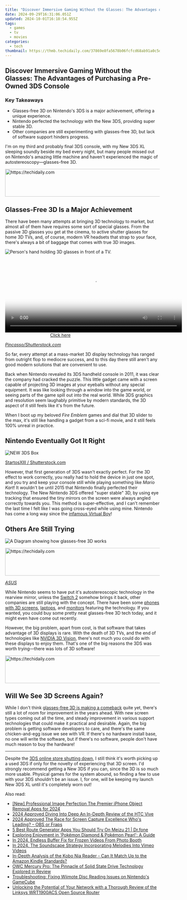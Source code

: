 ```yaml
---
title: "Discover Immersive Gaming Without the Glasses: The Advantages of Purchasing a Pre-Owned 3DS Console"
date: 2024-09-29T16:31:06.051Z
updated: 2024-10-01T16:18:54.955Z
tags:
  - games
  - tv
  - movies
categories:
  - tech
thumbnail: https://thmb.techidaily.com/37869e8fa5678b06fcfcd68ab91a0c5d831e481d46c032a8d8313dfde48c7a09.jpg
---
```


## Discover Immersive Gaming Without the Glasses: The Advantages of Purchasing a Pre-Owned 3DS Console

### Key Takeaways

* Glasses-free 3D on Nintendo's 3DS is a major achievement, offering a unique experience.
* Nintendo perfected the technology with the New 3DS, providing super stable 3D.
* Other companies are still experimenting with glasses-free 3D, but lack of software support hinders progress.

 I'm on my third and probably final 3DS console, with my New 3DS XL sleeping soundly beside my bed every night, but many people missed out on Nintendo's amazing little machine and haven't experienced the magic of autostereoscopy—glasses-free 3D.

<!-- affiliate ads begin -->
<a href="https://appsumo.8odi.net/c/5597632/2137380/7443" target="_top" id="2137380">
  <img src="//a.impactradius-go.com/display-ad/7443-2137380" border="0" alt="https://techidaily.com" width="728" height="90"/>
</a>
<img height="0" width="0" src="https://appsumo.8odi.net/i/5597632/2137380/7443" style="position:absolute;visibility:hidden;" border="0" />
<!-- affiliate ads end -->

##  Glasses-Free 3D Is a Major Achievement

 There have been many attempts at bringing 3D technology to market, but almost all of them have requires some sort of special glasses. From the passive 3D glasses you get at the cinema, to active shutter glasses for home 3D TVs, and, of course, modern VR headsets that strap to your face, there's always a bit of baggage that comes with true 3D images.

![Person's hand holding 3D glasses in front of a TV.](https://static1.howtogeekimages.com/wordpress/wp-content/uploads/2023/05/shutterstock_351847799.jpg) 

<!-- affiliate ads begin -->
<span id="1993650">
					<video width="576" height="240" style="cursor:pointer"
           poster="//a.impactradius-go.com/display-clicktoplayimage/1993650.png"
           onclick="if(!this.playClicked){this.play();this.setAttribute('controls',true);this.playClicked=true;}">
	   <source src="//a.impactradius-go.com/display-ad/22993-1993650">
	   <img src="//a.impactradius-go.com/display-clicktoplayimage/1993650.png" style="border: none; height: 100%; width: 100%; object-fit: contain">
	</video>
	<div style="width:360px;text-align:center"><a href="javascript:window.open(decodeURIComponent('https%3A%2F%2Fhomestyler.sjv.io%2Fc%2F5597632%2F1993650%2F22993'), '_blank');void(0);">Click here</a></div>
</span>
<img height="0" width="0" src="https://imp.pxf.io/i/5597632/1993650/22993" style="position:absolute;visibility:hidden;" border="0" />
<!-- affiliate ads end -->

_[Pincasso/Shutterstock.com](https://www.shutterstock.com/image-photo/3dglasses-hand-against-tvscreen-351847799)_

 So far, every attempt at a mass-market 3D display technology has ranged from outright flop to mediocre success, and to this day there still aren't any good modern solutions that are convenient to use.

 Back when Nintendo revealed its 3DS handheld console in 2011, it was clear the company had cracked the puzzle. This little gadget came with a screen capable of projecting 3D images at your eyeballs without any special equipment. It was like looking through a window into the game world, or seeing parts of the game spill out into the real world. While 3DS graphics and resolution seem laughably primitive by modern standards, the 3D aspect of it still feels like it's from the future.

 When I boot up my beloved _Fire Emblem_ games and dial that 3D slider to the max, it's still like handling a gadget from a sci-fi movie, and it still feels 100% unreal in practice.

##  Nintendo Eventually Got It Right

![NEW 3DS Box](https://static1.howtogeekimages.com/wordpress/wp-content/uploads/2024/07/new-3ds-box.jpg) 

[StartosXIII / Shutterstock.com](https://www.shutterstock.com/image-photo/bangkok-thailand-january-15-2021-old-1943602108)

 However, that first generation of 3DS wasn't exactly perfect. For the 3D effect to work correctly, you really had to hold the device in just one spot, and you try and keep your console still while playing something like _Mario Kart_! It wouldn't be until 2015 that Nintendo finally perfected their technology. The New Nintendo 3DS offered "super stable" 3D, by using eye tracking that ensured the tiny mirrors on the screen were always angled correctly towards you. This method is super-effective, and I can't remember the last time I felt like I was going cross-eyed while using mine. Nintendo has come a long way since the [infamous Virtual Boy](https://buynow-marvelous.techidaily.com/elite-choices-for-your-entertainment-hub-2024s-best-htpcs-reviewed/)!

##  Others Are Still Trying

![A Diagram showing how glasses-free 3D works](https://static1.howtogeekimages.com/wordpress/wp-content/uploads/2023/01/3.jpg) 

<!-- affiliate ads begin -->
<a href="https://appsumo.8odi.net/c/5597632/2151888/7443" target="_top" id="2151888">
  <img src="//a.impactradius-go.com/display-ad/7443-2151888" border="0" alt="https://techidaily.com" width="600" height="90"/>
</a>
<img height="0" width="0" src="https://appsumo.8odi.net/i/5597632/2151888/7443" style="position:absolute;visibility:hidden;" border="0" />
<!-- affiliate ads end -->

_[ASUS](https://www.asus.com/laptops/for-creators/proart-studiobook/proart-studiobook-16-3d-oled-h7604/)_

 While Nintendo seems to have put it's autostereoscopic technology in the rearview mirror, unless the [Switch 2](https://video-screen-grab.techidaily.com/in-2024-leveraging-obs-establishing-an-efficient-countdown-clock/) somehow brings it back, other companies are still playing with the concept. There have been some [phones with 3D screens](https://shop-links.co/link/?exclusive=1&publisher_slug=itechdaily19598&url=https%3A%2F%2Fwww.anrdoezrs.net%2Flinks%2F3607085%2Ftype%2Fdlg%2Fsid%2FUUhtgUeUpU2004389%2Fhttps%3A%2F%2Fwww.lg.com%2Fca%255Fen%2Fcell-phones%2Flgp925g%2F), [laptops](https://facebook-video-share.techidaily.com/new-the-most-innovative-list-scouting-the-top-10-free-youtube-studios-for-animation/), and [monitors](https://extra-approaches.techidaily.com/updated-mastering-text-design-with-ae-top-10-tips/) featuring the technology. If you wanted, you could buy some pretty neat glasses-free 3D tech today, and it might even have come out recently.

 However, the big problem, apart from cost, is that software that takes advantage of 3D displays is rare. With the death of 3D TVs, and the end of technologies like [NVIDIA 3D Vision](https://www.nvidia.com/en-in/drivers/GeForce-3D-Drivers-Downloads/), there's not much you could do with these displays to enjoy them. That's one of the big reasons the 3DS was worth trying—there was lots of 3D software!

<!-- affiliate ads begin -->
<a href="https://ephamedtechinc.pxf.io/c/5597632/2139322/26400" target="_top" id="2139322">
  <img src="//a.impactradius-go.com/display-ad/26400-2139322" border="0" alt="https://techidaily.com" width="728" height="90"/>
</a>
<img height="0" width="0" src="https://ephamedtechinc.pxf.io/i/5597632/2139322/26400" style="position:absolute;visibility:hidden;" border="0" />
<!-- affiliate ads end -->

##  Will We See 3D Screens Again?

 While I don't think [glasses-free 3D is making a comeback](https://technical-tips.techidaily.com/the-ultimate-guide-to-fixing-iphone-camera-focusing-issues/) quite yet, there's still a lot of room for improvement in the years ahead. With new screen types coming out all the time, and steady improvement in various support technologies that could make it practical and desirable. Again, the big problem is getting software developers to care, and there's the same chicken-and-egg issue we see with VR. If there's no hardware install base, no one will write the software, but if there's no software, people don't have much reason to buy the hardware!

---

 Despite the [3DS online store shutting down](https://extra-approaches.techidaily.com/new-mastering-low-light-photos-on-ios-11/), I still think it's worth picking up a used 3DS if only for the novelty of experiencing that 3D screen. I'd strongly recommend getting a New 3DS if you can, since the 3D is so much more usable. Physical games for the system abound, so finding a few to use with your 3DS shouldn't be an issue. I, for one, will be keeping my launch New 3DS XL until it's completely worn out!

<ins class="adsbygoogle"
     style="display:block"
     data-ad-format="autorelaxed"
     data-ad-client="ca-pub-7571918770474297"
     data-ad-slot="1223367746"></ins>

<ins class="adsbygoogle"
     style="display:block"
     data-ad-client="ca-pub-7571918770474297"
     data-ad-slot="8358498916"
     data-ad-format="auto"
     data-full-width-responsive="true"></ins>

<span class="atpl-alsoreadstyle">Also read:</span>
<div><ul>
<li><a href="https://fox-direct.techidaily.com/new-professional-image-perfection-the-premier-iphone-object-removal-apps-for-2024/"><u>[New] Professional Image Perfection The Premier iPhone Object Removal Apps for 2024</u></a></li>
<li><a href="https://article-knowledge.techidaily.com/2024-approved-diving-into-deep-an-in-depth-review-of-the-htc-vive/"><u>2024 Approved Diving Into Deep An In-Depth Review of the HTC Vive</u></a></li>
<li><a href="https://screen-capture.techidaily.com/2024-approved-the-race-for-screen-capture-excellence-whos-leading-obs-or-fraps/"><u>2024 Approved The Race for Screen Capture Excellence Who's Leading? – OBS or Fraps</u></a></li>
<li><a href="https://location-fake.techidaily.com/5-best-route-generator-apps-you-should-try-on-meizu-21-drfone-by-drfone-virtual-android/"><u>5 Best Route Generator Apps You Should Try On Meizu 21 | Dr.fone</u></a></li>
<li><a href="https://buynow-help.techidaily.com/exploring-enjoyment-in-pokemon-diamond-and-pokemon-pearl-a-guide/"><u>Exploring Enjoyment in 'Pokémon Diamond & Pokémon Pearl': A Guide</u></a></li>
<li><a href="https://fox-friendly.techidaily.com/in-2024-endless-buffer-fix-for-frozen-videos-from-photo-booth/"><u>In 2024, Endless Buffer Fix for Frozen Videos From Photo Booth</u></a></li>
<li><a href="https://vimeo-videos.techidaily.com/in-2024-the-soundscape-strategy-incorporating-melodies-into-vimeo-videos/"><u>In 2024, The Soundscape Strategy Incorporating Melodies Into Vimeo Videos</u></a></li>
<li><a href="https://buynow-help.techidaily.com/in-depth-analysis-of-the-kobo-nia-reader-can-it-match-up-to-the-amazon-kindle-standards/"><u>In-Depth Analysis of the Kobo Nia Reader - Can It Match Up to the Amazon Kindle Standards?</u></a></li>
<li><a href="https://buynow-help.techidaily.com/owc-mercury-pro-the-pinnacle-of-solid-state-drive-technology-explored-in-review/"><u>OWC Mercury Pro: The Pinnacle of Solid State Drive Technology Explored in Review</u></a></li>
<li><a href="https://techtrends.techidaily.com/troubleshooting-fixing-wiimote-disc-reading-issues-on-nintendos-gamecube/"><u>Troubleshooting: Fixing Wiimote Disc Reading Issues on Nintendo's GameCube</u></a></li>
<li><a href="https://buynow-help.techidaily.com/unlocking-the-potential-of-your-network-with-a-thorough-review-of-the-linksys-wrt1900acs-open-source-router/"><u>Unlocking the Potential of Your Network with a Thorough Review of the Linksys WRT1900ACS Open Source Router</u></a></li>
</ul></div>

